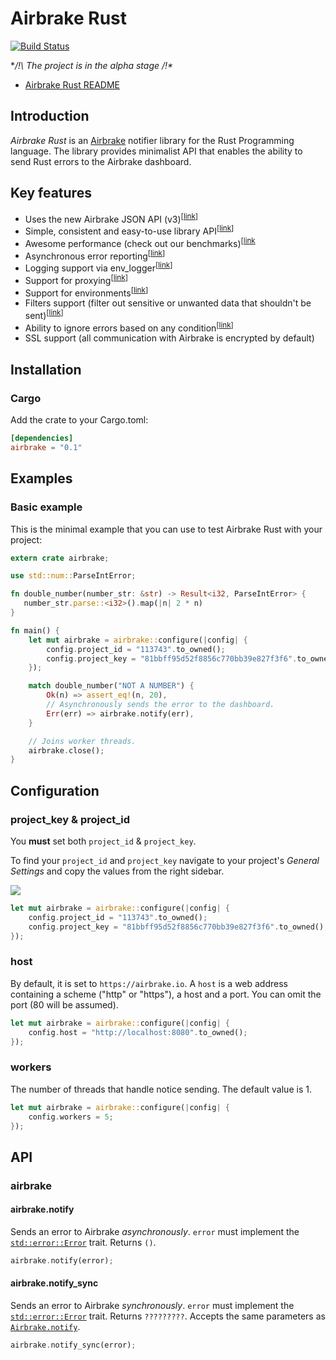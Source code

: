 Airbrake Rust
=============

[![Build Status](https://travis-ci.org/kyrylo/airbrake-rust.svg?branch=master)](https://travis-ci.org/kyrylo/airbrake-rust)

**/!\ The project is in the alpha stage /!\**

* [Airbrake Rust README](https://github.com/kyrylo/airbrake-rust)

Introduction
------------

_Airbrake Rust_ is an [Airbrake][airbrake.io] notifier library for the Rust
Programming language. The library provides minimalist API that enables the
ability to send Rust errors to the Airbrake dashboard.

Key features
------------

* Uses the new Airbrake JSON API (v3)<sup>[[link][notice-v3]]</sup>
* Simple, consistent and easy-to-use library API<sup>[[link](#api)]</sup>
* Awesome performance (check out our benchmarks)<sup>[[link](#running-benchmarks)
* Asynchronous error reporting<sup>[[link](#asynchronous-airbrake-options)]</sup>
* Logging support via env_logger<sup>[[link][env_logger]]</sup>
* Support for proxying<sup>[[link](#proxy)]</sup>
* Support for environments<sup>[[link](#environment)]</sup>
* Filters support (filter out sensitive or unwanted data that shouldn't be sent)<sup>[[link](#airbrakeadd_filter)]</sup>
* Ability to ignore errors based on any condition<sup>[[link](#airbrakeadd_filter)]</sup>
* SSL support (all communication with Airbrake is encrypted by default)

Installation
------------

### Cargo

Add the crate to your Cargo.toml:

```toml
[dependencies]
airbrake = "0.1"
```

Examples
--------

### Basic example

This is the minimal example that you can use to test Airbrake Rust with your
project:

```rust
extern crate airbrake;

use std::num::ParseIntError;

fn double_number(number_str: &str) -> Result<i32, ParseIntError> {
   number_str.parse::<i32>().map(|n| 2 * n)
}

fn main() {
    let mut airbrake = airbrake::configure(|config| {
        config.project_id = "113743".to_owned();
        config.project_key = "81bbff95d52f8856c770bb39e827f3f6".to_owned();
    });

    match double_number("NOT A NUMBER") {
        Ok(n) => assert_eq!(n, 20),
        // Asynchronously sends the error to the dashboard.
        Err(err) => airbrake.notify(err),
    }

    // Joins worker threads.
    airbrake.close();
}
```

Configuration
-------------

### project_key & project_id

You **must** set both `project_id` & `project_key`.

To find your `project_id` and `project_key` navigate to your project's _General
Settings_ and copy the values from the right sidebar.

![][project-idkey]

```rust
let mut airbrake = airbrake::configure(|config| {
    config.project_id = "113743".to_owned();
    config.project_key = "81bbff95d52f8856c770bb39e827f3f6".to_owned();
});
```

### host

By default, it is set to `https://airbrake.io`. A `host` is a web address
containing a scheme ("http" or "https"), a host and a port. You can omit the
port (80 will be assumed).

```rust
let mut airbrake = airbrake::configure(|config| {
    config.host = "http://localhost:8080".to_owned();
});
```

### workers

The number of threads that handle notice sending. The default value is 1.

```rust
let mut airbrake = airbrake::configure(|config| {
    config.workers = 5;
});
```

API
---

### airbrake

#### airbrake.notify

Sends an error to Airbrake *asynchronously*. `error` must implement the
[`std::error::Error`][stderror] trait. Returns `()`.

```rust
airbrake.notify(error);
```

#### airbrake.notify_sync

Sends an error to Airbrake *synchronously*. `error` must implement the
[`std::error::Error`][stderror] trait. Returns `?????????`. Accepts the same
parameters as [`Airbrake.notify`](#airbrakenotify).

```rust
airbrake.notify_sync(error);
```

[airbrake.io]: https://airbrake.io
[notice-v3]: https://airbrake.io/docs/#create-notice-v3
[env_logger]: https://crates.io/crates/env_logger
[project-idkey]: https://s3.amazonaws.com/airbrake-github-assets/airbrake-ruby/project-id-key.png
[stderror]: https://doc.rust-lang.org/std/error
